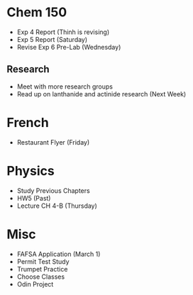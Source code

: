 # Chem 150

- Exp 4 Report (Thinh is revising)
- Exp 5 Report (Saturday)
- Revise Exp 6 Pre-Lab (Wednesday)

## Research

- Meet with more research groups
- Read up on lanthanide and actinide research (Next Week)

# French

- Restaurant Flyer (Friday)

# Physics

- Study Previous Chapters
- HW5 (Past)
- Lecture CH 4-B (Thursday)

# Misc

- FAFSA Application (March 1)
- Permit Test Study 
- Trumpet Practice 
- Choose Classes
- Odin Project
